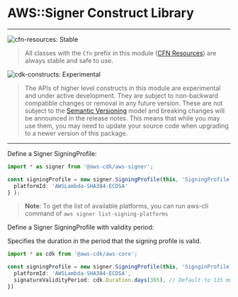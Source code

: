 # AWS::Signer Construct Library
<!--BEGIN STABILITY BANNER-->

---

![cfn-resources: Stable](https://img.shields.io/badge/cfn--resources-stable-success.svg?style=for-the-badge)

> All classes with the `Cfn` prefix in this module ([CFN Resources]) are always stable and safe to use.
>
> [CFN Resources]: https://docs.aws.amazon.com/cdk/latest/guide/constructs.html#constructs_lib

![cdk-constructs: Experimental](https://img.shields.io/badge/cdk--constructs-experimental-important.svg?style=for-the-badge)

> The APIs of higher level constructs in this module are experimental and under active development.
> They are subject to non-backward compatible changes or removal in any future version. These are
> not subject to the [Semantic Versioning](https://semver.org/) model and breaking changes will be
> announced in the release notes. This means that while you may use them, you may need to update
> your source code when upgrading to a newer version of this package.

---

<!--END STABILITY BANNER-->

Define a Signer SigningProfile:

```ts
import * as signer from '@aws-cdk/aws-signer';

const signingProfile = new signer.SigningProfile(this, 'SigningProfile', { 
  platformId: 'AWSLambda-SHA384-ECDSA' 
} );
```

> **Note**: To get the list of available platforms, you can run aws-cli command of `aws signer list-signing-platforms`

Define a Signer SigningProfile with validity period:

Specifies the duration in the period that the signing profile is valid.

```ts
import * as cdk from '@aws-cdk/aws-core';

const signingProfile = new signer.SigningProfile(this, 'SignginProfile', {
  platformId: 'AWSLambda-SHA384-ECDSA',
  signatureValidityPeriod: cdk.Duration.days(365), // Default to 135 months
}) 
```

